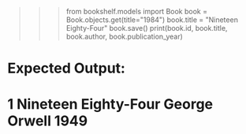 >>> from bookshelf.models import Book
>>> book = Book.objects.get(title="1984")
>>> book.title = "Nineteen Eighty-Four"
>>> book.save()
>>> print(book.id, book.title, book.author, book.publication_year)
# Expected Output:
# 1 Nineteen Eighty-Four George Orwell 1949
